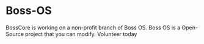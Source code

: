 # Boss-OS
BossCore is working on a non-profit branch of Boss OS. Boss OS is a Open-Source project that you can modify. Volunteer today
